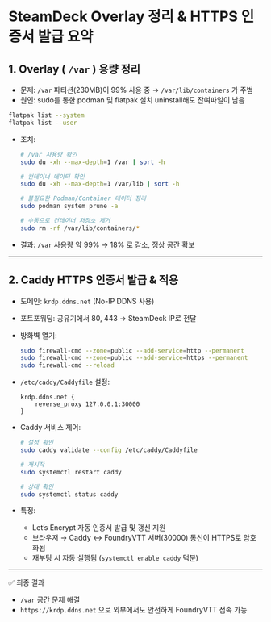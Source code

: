 # SteamDeck Overlay 정리 & HTTPS 인증서 발급 요약

## 1. Overlay ( `/var` ) 용량 정리
- 문제: `/var` 파티션(230MB)이 99% 사용 중 → `/var/lib/containers` 가 주범
- 원인: sudo를 통한 podman 및 flatpak 설치 uninstall해도 잔여파일이 남음
```bash
flatpak list --system
flatpak list --user
```
- 조치:
  ```bash
  # /var 사용량 확인
  sudo du -xh --max-depth=1 /var | sort -h

  # 컨테이너 데이터 확인
  sudo du -xh --max-depth=1 /var/lib | sort -h

  # 불필요한 Podman/Container 데이터 정리
  sudo podman system prune -a

  # 수동으로 컨테이너 저장소 제거
  sudo rm -rf /var/lib/containers/*
  ```

- 결과: `/var` 사용량 약 99% → 18% 로 감소, 정상 공간 확보

---

## 2. Caddy HTTPS 인증서 발급 & 적용
- 도메인: `krdp.ddns.net` (No-IP DDNS 사용)
- 포트포워딩: 공유기에서 80, 443 → SteamDeck IP로 전달
- 방화벽 열기:
  ```bash
  sudo firewall-cmd --zone=public --add-service=http --permanent
  sudo firewall-cmd --zone=public --add-service=https --permanent
  sudo firewall-cmd --reload
  ```

- `/etc/caddy/Caddyfile` 설정:
  ```caddyfile
  krdp.ddns.net {
      reverse_proxy 127.0.0.1:30000
  }
  ```

- Caddy 서비스 제어:
  ```bash
  # 설정 확인
  sudo caddy validate --config /etc/caddy/Caddyfile

  # 재시작
  sudo systemctl restart caddy

  # 상태 확인
  sudo systemctl status caddy
  ```

- 특징:
  - Let’s Encrypt 자동 인증서 발급 및 갱신 지원
  - 브라우저 → Caddy ↔ FoundryVTT 서버(30000) 통신이 HTTPS로 암호화됨
  - 재부팅 시 자동 실행됨 (`systemctl enable caddy` 덕분)

---

✅ 최종 결과  
- `/var` 공간 문제 해결  
- `https://krdp.ddns.net` 으로 외부에서도 안전하게 FoundryVTT 접속 가능
